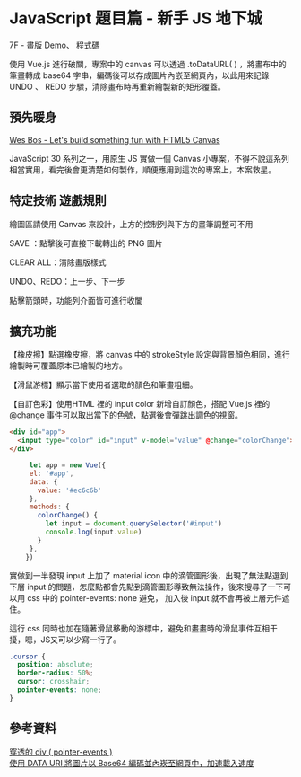 # JavaScript 題目篇 - 新手 JS 地下城
7F - 畫版
 <a href="https://huiyuliz.github.io/vue-canvas-drawing-app/" target="_blank">Demo</a>、
 <a href="https://github.com/HuiyuLiz/vue-canvas-drawing-app" target="_blank">程式碼</a>
 
 使用 Vue.js 進行破關，專案中的 canvas 可以透過 .toDataURL( ) ，將畫布中的筆畫轉成 base64 字串，編碼後可以存成圖片內嵌至網頁內，以此用來記錄 UNDO 、 REDO 步驟，清除畫布時再重新繪製新的矩形覆蓋。


## 預先暖身
 <a href="https://www.youtube.com/watch?v=8ZGAzJ0drl0" target="_blank">Wes Bos - Let's build something fun with HTML5 Canvas</a>  
 
 JavaScript 30 系列之一，用原生 JS 實做一個 Canvas 小專案，不得不說這系列相當實用，看完後會更清楚如何製作，順便應用到這次的專案上，本案救星。

## 特定技術 遊戲規則

 繪圖區請使用 Canvas 來設計，上方的控制列與下方的畫筆調整可不用  

 SAVE ：點擊後可直接下載轉出的 PNG 圖片  

 CLEAR ALL：清除畫版樣式  

 UNDO、REDO：上一步、下一步  

 點擊箭頭時，功能列介面皆可進行收闔  

## 擴充功能
【橡皮擦】點選橡皮擦，將 canvas 中的 strokeStyle 設定與背景顏色相同，進行繪製時可覆蓋原本已繪製的地方。

【滑鼠游標】顯示當下使用者選取的顏色和筆畫粗細。

【自訂色彩】使用HTML 裡的 input color 新增自訂顏色，搭配 Vue.js 裡的 @change 事件可以取出當下的色號，點選後會彈跳出調色的視窗。  

```html
<div id="app">
  <input type="color" id="input" v-model="value" @change="colorChange">
</div>
```
  
```Vue.js
     let app = new Vue({
     el: '#app',
     data: {
       value: '#ec6c6b'
     },
     methods: {
       colorChange() {
         let input = document.querySelector('#input')
         console.log(input.value)
       }
     },
    })
```
實做到一半發現 input 上加了 material icon 中的滴管圖形後，出現了無法點選到下層 input 的問題，怎麼點都會先點到滴管圖形導致無法操作，後來搜尋了一下可以用 css 中的 pointer-events: none 避免，
加入後 input 就不會再被上層元件遮住。  

這行 css 同時也加在隨著滑鼠移動的游標中，避免和畫畫時的滑鼠事件互相干擾，嗯，JS又可以少寫一行了。

```css
.cursor {
  position: absolute;
  border-radius: 50%;
  cursor: crosshair;
  pointer-events: none;
}
```

## 參考資料
<a href="https://www.oxxostudio.tw/articles/201409/pointer-events.html" target="_blank">穿透的 div ( pointer-events )</a>  
<a href="https://blog.gtwang.org/web-development/minimizing-http-request-using-data-uri/" target="_blank">使用 DATA URI 將圖片以 Base64 編碼並內崁至網頁中，加速載入速度</a>  


